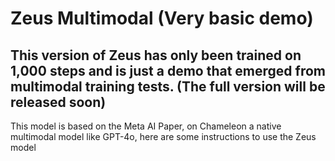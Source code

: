 # Zeus Multimodal (Very basic demo)
## This version of Zeus has only been trained on 1,000 steps and is just a demo that emerged from multimodal training tests. (The full version will be released soon)

This model is based on the Meta AI Paper, on Chameleon a native multimodal model like GPT-4o, here are some instructions to use the Zeus model
